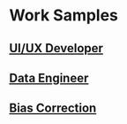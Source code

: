 # Work Samples

## [UI/UX Developer](UI-UX-Developer.md)

## [Data Engineer](Data-Engineer.md)

## [Bias Correction](research_work_samples/bias_correction.md)
